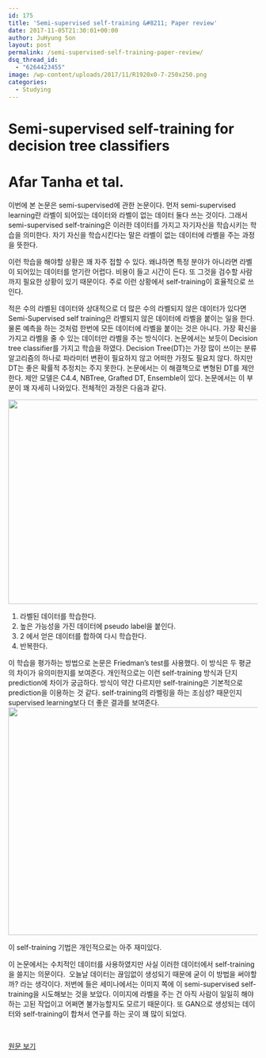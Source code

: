 ```yaml
---
id: 175
title: 'Semi-supervised self-training &#8211; Paper review'
date: 2017-11-05T21:30:01+00:00
author: JuHyung Son
layout: post
permalink: /semi-supervised-self-training-paper-review/
dsq_thread_id:
  - "6264423455"
image: /wp-content/uploads/2017/11/R1920x0-7-250x250.png
categories:
  - Studying
---
```

<h1>Semi-supervised self-training for decision tree classifiers</h1>
<h1>Afar Tanha et tal.</h1>
이번에 본 논문은 semi-supervised에 관한 논문이다. 먼저 semi-supervised learning란 라벨이 되어있는 데이터와 라벨이 없는 데이터 둘다 쓰는 것이다. 그래서 semi-supervised self-training은 이러한 데이터를 가지고 자기자신을 학습시키는 학습을 의미한다. 자기 자신을 학습시킨다는 말은 라벨이 없는 데이터에 라벨을 주는 과정을 뜻한다.

이런 학습을 해야할 상황은 꽤 자주 접할 수 있다. 왜냐하면 특정 분야가 아니라면 라벨이 되어있는 데이터를 얻기란 어렵다. 비용이 들고 시간이 든다. 또 그것을 검수할 사람까지 필요한 상황이 있기 때문이다. 주로 이런 상황에서 self-training이 효율적으로 쓰인다.

적은 수의 라벨된 데이터와 상대적으로 더 많은 수의 라벨되지 않은 데이터가 있다면 Semi-Supervised self training은 라벨되지 않은 데이터에 라벨을 붙이는 일을 한다. 물론 예측을 하는 것처럼 한번에 모든 데이터에 라벨을 붙이는 것은 아니다. 가장 확신을 가지고 라벨을 줄 수 있는 데이터만 라벨을 주는 방식이다. 논문에서는 보듯이 Decision tree classifier를 가지고 학습을 하였다. Decision Tree(DT)는 가장 많이 쓰이는 분류 알고리즘의 하나로 파라미터 변환이 필요하지 않고 어떠한 가정도 필요치 않다. 하지만 DT는 좋은 확률적 추정치는 주지 못한다. 논문에서는 이 해결책으로 변형된 DT를 제안한다. 제안 모델은 C4.4, NBTree, Grafted DT, Ensemble이 있다. 논문에서는 이 부분이 꽤 자세히 나와있다. 전체적인 과정은 다음과 같다.

<img class="aligncenter wp-image-177 size-large" src="http://dllab.xyz/wp-content/uploads/2017/11/R1920x0-7-1024x621.png" alt="" width="680" height="412" />
<ol>
 	<li>라벨된 데이터를 학습한다.</li>
 	<li>높은 가능성을 가진 데이터에 pseudo label을 붙인다.</li>
 	<li>2 에서 얻은 데이터를 합하여 다시 학습한다.</li>
 	<li>반복한다.</li>
</ol>
이 학습을 평가하는 방법으로 논문은 Friedman’s test를 사용했다. 이 방식은 두 평균의 차이가 유의미한지를 보여준다. 개인적으로는 이런 self-training 방식과 단지 prediction에 차이가 궁금하다. 방식이 약간 다르지만 self-training은 기본적으로 prediction을 이용하는 것 같다. self-training의 라벨링을 하는 조심성? 때문인지 supervised learning보다 더 좋은 결과를 보여준다.

<img class="aligncenter wp-image-176 size-large" src="http://dllab.xyz/wp-content/uploads/2017/11/R1920x0-8-1024x691.png" alt="" width="680" height="459" />

이 self-training 기법은 개인적으로는 아주 재미있다.

이 논문에서는 수치적인 데이터를 사용하였지만 사실 이러한 데이터에서 self-training을 쓸지는 의문이다.  오늘날 데이터는 끊임없이 생성되기 때문에 굳이 이 방법을 써야할까? 라는 생각이다. 저번에 들은 세미나에서는 이미지 쪽에 이 semi-supervised self-training을 시도해보는 것을 보았다. 이미지에 라벨을 주는 건 아직 사람이 일일히 해야하는 고된 작업이고 어쩌면 불가능할지도 모르기 때문이다. 또 GAN으로 생성되는 데이터와 self-training이 합쳐서 연구를 하는 곳이 꽤 많이 되었다.

&nbsp;

<a href="https://www.infona.pl/resource/bwmeta1.element.springer-doi-10_1007-S13042-015-0328-7">원문 보기</a>
